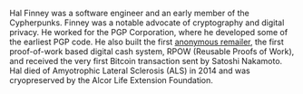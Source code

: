 Hal Finney was a software engineer and an early member of the Cypherpunks. Finney was a notable advocate of cryptography and digital privacy. He worked for the PGP Corporation, where he developed some of the earliest PGP code. He also built the first [anonymous remailer](https://en.wikipedia.org/wiki/Anonymous_remailer#Cypherpunk_remailers.2C_also_called_Type_I), the first proof-of-work based digital cash system, RPOW (Reusable Proofs of Work), and received the very first Bitcoin transaction sent by Satoshi Nakamoto. Hal died of Amyotrophic Lateral Sclerosis (ALS) in 2014 and was cryopreserved by the Alcor Life Extension Foundation.
